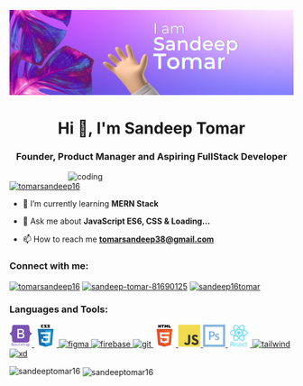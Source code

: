 ![logo](https://github.com/SandeepTomar16/SandeepTomar16/blob/main/Banner-GitHub.jpg)
<h1 align="center">Hi 👋, I'm Sandeep Tomar</h1>
<h3 align="center">Founder, Product Manager and Aspiring FullStack Developer</h3>
<img align="right" alt="coding" width="400" src="https://i.pinimg.com/originals/9f/5e/6c/9f5e6c028fa50022452ac45e77dda309.gif">

<p align="left"> <a href="https://twitter.com/tomarsandeep16" target="blank"><img src="https://img.shields.io/twitter/follow/tomarsandeep16?logo=twitter&style=for-the-badge" alt="tomarsandeep16" /></a> </p>

- 🌱 I’m currently learning **MERN Stack**

- 💬 Ask me about **JavaScript ES6, CSS & Loading...**

- 📫 How to reach me **tomarsandeep38@gmail.com**

<h3 align="left">Connect with me:</h3>
<p align="left">
<a href="https://twitter.com/tomarsandeep16" target="blank"><img align="center" src="https://raw.githubusercontent.com/rahuldkjain/github-profile-readme-generator/master/src/images/icons/Social/twitter.svg" alt="tomarsandeep16" height="30" width="40" /></a>
<a href="https://linkedin.com/in/sandeep-tomar-81690125" target="blank"><img align="center" src="https://raw.githubusercontent.com/rahuldkjain/github-profile-readme-generator/master/src/images/icons/Social/linked-in-alt.svg" alt="sandeep-tomar-81690125" height="30" width="40" /></a>
<a href="https://instagram.com/sandeep16tomar" target="blank"><img align="center" src="https://raw.githubusercontent.com/rahuldkjain/github-profile-readme-generator/master/src/images/icons/Social/instagram.svg" alt="sandeep16tomar" height="30" width="40" /></a>
</p>

<h3 align="left">Languages and Tools:</h3>
<p align="left"> <a href="https://getbootstrap.com" target="_blank" rel="noreferrer"> <img src="https://raw.githubusercontent.com/devicons/devicon/master/icons/bootstrap/bootstrap-plain-wordmark.svg" alt="bootstrap" width="40" height="40"/> </a> <a href="https://www.w3schools.com/css/" target="_blank" rel="noreferrer"> <img src="https://raw.githubusercontent.com/devicons/devicon/master/icons/css3/css3-original-wordmark.svg" alt="css3" width="40" height="40"/> </a> <a href="https://www.figma.com/" target="_blank" rel="noreferrer"> <img src="https://www.vectorlogo.zone/logos/figma/figma-icon.svg" alt="figma" width="40" height="40"/> </a> <a href="https://firebase.google.com/" target="_blank" rel="noreferrer"> <img src="https://www.vectorlogo.zone/logos/firebase/firebase-icon.svg" alt="firebase" width="40" height="40"/> </a> <a href="https://git-scm.com/" target="_blank" rel="noreferrer"> <img src="https://www.vectorlogo.zone/logos/git-scm/git-scm-icon.svg" alt="git" width="40" height="40"/> </a> <a href="https://www.w3.org/html/" target="_blank" rel="noreferrer"> <img src="https://raw.githubusercontent.com/devicons/devicon/master/icons/html5/html5-original-wordmark.svg" alt="html5" width="40" height="40"/> </a> <a href="https://developer.mozilla.org/en-US/docs/Web/JavaScript" target="_blank" rel="noreferrer"> <img src="https://raw.githubusercontent.com/devicons/devicon/master/icons/javascript/javascript-original.svg" alt="javascript" width="40" height="40"/> </a> <a href="https://www.photoshop.com/en" target="_blank" rel="noreferrer"> <img src="https://raw.githubusercontent.com/devicons/devicon/master/icons/photoshop/photoshop-line.svg" alt="photoshop" width="40" height="40"/> </a> <a href="https://reactjs.org/" target="_blank" rel="noreferrer"> <img src="https://raw.githubusercontent.com/devicons/devicon/master/icons/react/react-original-wordmark.svg" alt="react" width="40" height="40"/> </a> <a href="https://tailwindcss.com/" target="_blank" rel="noreferrer"> <img src="https://www.vectorlogo.zone/logos/tailwindcss/tailwindcss-icon.svg" alt="tailwind" width="40" height="40"/> </a> <a href="https://www.adobe.com/products/xd.html" target="_blank" rel="noreferrer"> <img src="https://cdn.worldvectorlogo.com/logos/adobe-xd.svg" alt="xd" width="40" height="40"/> </a> </p>

<p><img align="left" src="https://github-readme-stats.vercel.app/api/top-langs?username=sandeeptomar16&show_icons=true&locale=en&layout=compact" alt="sandeeptomar16" /></p>

<p>&nbsp;<img align="center" src="https://github-readme-stats.vercel.app/api?username=sandeeptomar16&show_icons=true&locale=en" alt="sandeeptomar16" /></p>
